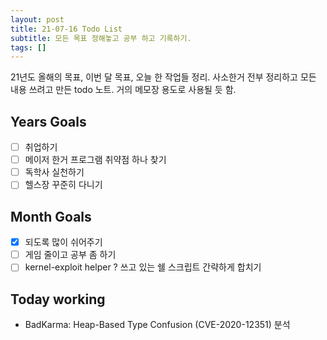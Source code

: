```yaml
---
layout: post
title: 21-07-16 Todo List
subtitle: 모든 목표 정해놓고 공부 하고 기록하기.
tags: []
---
```


21년도 올해의 목표, 이번 달 목표, 오늘 한 작업들 정리. 사소한거 전부 정리하고 모든 내용 쓰려고 만든 todo 노트. 거의 메모장 용도로 사용될 듯 함.

## Years Goals
- [ ] 취업하기
- [ ] 메이저 한거 프로그램 취약점 하나 찾기
- [ ] 독학사 실천하기
- [ ] 헬스장 꾸준히 다니기

## Month Goals
- [X] 되도록 많이 쉬어주기
- [ ] 게임 줄이고 공부 좀 하기
- [ ] kernel-exploit helper ? 쓰고 있는 쉘 스크립트 간략하게 합치기

## Today working
- BadKarma: Heap-Based Type Confusion (CVE-2020-12351) 분석
